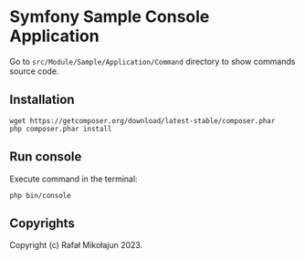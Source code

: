 # Symfony Sample Console Application

Go to `src/Module/Sample/Application/Command` directory to show commands source code.

## Installation

    wget https://getcomposer.org/download/latest-stable/composer.phar
    php composer.phar install

## Run console

Execute command in the terminal:

    php bin/console

## Copyrights

Copyright (c) Rafał Mikołajun 2023.
